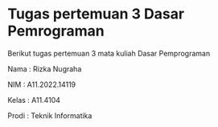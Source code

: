 # Tugas pertemuan 3 Dasar Pemrograman 

Berikut tugas pertemuan 3 mata kuliah Dasar Pemprograman 

Nama : Rizka Nugraha

NIM : A11.2022.14119

Kelas : A11.4104

Prodi : Teknik Informatika
